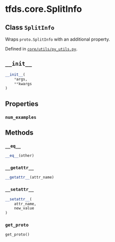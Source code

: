<div itemscope itemtype="http://developers.google.com/ReferenceObject">
<meta itemprop="name" content="tfds.core.SplitInfo" />
<meta itemprop="path" content="Stable" />
<meta itemprop="property" content="num_examples"/>
<meta itemprop="property" content="__eq__"/>
<meta itemprop="property" content="__getattr__"/>
<meta itemprop="property" content="__init__"/>
<meta itemprop="property" content="__setattr__"/>
<meta itemprop="property" content="get_proto"/>
</div>

# tfds.core.SplitInfo

## Class `SplitInfo`

Wraps `proto.SplitInfo` with an additional property.





Defined in [`core/utils/py_utils.py`](https://github.com/tensorflow/datasets/tree/master/tensorflow_datasets/core/utils/py_utils.py).

<!-- Placeholder for "Used in" -->


<h2 id="__init__"><code>__init__</code></h2>

``` python
__init__(
    *args,
    **kwargs
)
```





## Properties

<h3 id="num_examples"><code>num_examples</code></h3>





## Methods

<h3 id="__eq__"><code>__eq__</code></h3>

``` python
__eq__(other)
```



<h3 id="__getattr__"><code>__getattr__</code></h3>

``` python
__getattr__(attr_name)
```



<h3 id="__setattr__"><code>__setattr__</code></h3>

``` python
__setattr__(
    attr_name,
    new_value
)
```



<h3 id="get_proto"><code>get_proto</code></h3>

``` python
get_proto()
```





